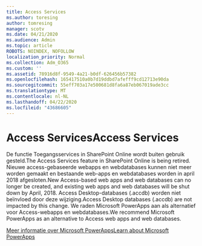 ```yaml
---
title: Access Services
ms.author: toresing
author: tomresing
manager: scotv
ms.date: 04/21/2020
ms.audience: Admin
ms.topic: article
ROBOTS: NOINDEX, NOFOLLOW
localization_priority: Normal
ms.collection: Adm_O365
ms.custom: ''
ms.assetid: 78916d8f-9549-4a21-b0df-626456b57382
ms.openlocfilehash: 165417510a0b7d19ddbd7afefff9cd12713e90da
ms.sourcegitcommit: 55eff703a17e500681d8fa6a87eb067019ade3cc
ms.translationtype: MT
ms.contentlocale: nl-NL
ms.lasthandoff: 04/22/2020
ms.locfileid: "43686605"
---
```

# <a name="access-services"></a><span data-ttu-id="be79c-102">Access Services</span><span class="sxs-lookup"><span data-stu-id="be79c-102">Access Services</span></span>

<span data-ttu-id="be79c-103">De functie Toegangsservices in SharePoint Online wordt buiten gebruik gesteld.</span><span class="sxs-lookup"><span data-stu-id="be79c-103">The Access Services feature in SharePoint Online is being retired.</span></span> <span data-ttu-id="be79c-104">Nieuwe access-gebaseerde webapps en webdatabases kunnen niet meer worden gemaakt en bestaande web-apps en webdatabases worden in april 2018 afgesloten.</span><span class="sxs-lookup"><span data-stu-id="be79c-104">New Access-based web apps and web databases can no longer be created, and existing web apps and web databases will be shut down by April, 2018.</span></span> <span data-ttu-id="be79c-105">Access Desktop-databases (.accdb) worden niet beïnvloed door deze wijziging.</span><span class="sxs-lookup"><span data-stu-id="be79c-105">Access Desktop databases (.accdb) are not impacted by this change.</span></span> <span data-ttu-id="be79c-106">We raden Microsoft PowerApps aan als alternatief voor Access-webapps en webdatabases.</span><span class="sxs-lookup"><span data-stu-id="be79c-106">We recommend Microsoft PowerApps as an alternative to Access web apps and web databases.</span></span> 
  
[<span data-ttu-id="be79c-107">Meer informatie over Microsoft PowerApps</span><span class="sxs-lookup"><span data-stu-id="be79c-107">Learn about Microsoft PowerApps</span></span>](https://powerapps.microsoft.com/)
  